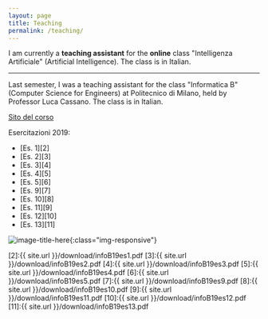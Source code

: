 ```yaml
---
layout: page
title: Teaching
permalink: /teaching/
---
```

I am currently a **teaching assistant** for the **online** class "Intelligenza Artificiale" (Artificial Intelligence). The class is in Italian.

---

Last semester, I was a teaching assistant for the class "Informatica B" (Computer Science for Engineers) at Politecnico di Milano, held by Professor Luca Cassano. The class is in Italian.

[Sito del corso][1]


Esercitazioni  2019:
* [Es. 1][2]
* [Es. 2][3]
* [Es. 3][4]
* [Es. 4][5]
* [Es. 5][6]
* [Es. 9][7]
* [Es. 10][8]
* [Es. 11][9]
* [Es. 12][10]
* [Es. 13][11]

![image-title-here](../images/poli.jpg){:class="img-responsive"}

[1]:http://cassano.faculty.polimi.it/InformaticaB.html
[2]:{{ site.url }}/download/infoB19es1.pdf
[3]:{{ site.url }}/download/infoB19es2.pdf
[4]:{{ site.url }}/download/infoB19es3.pdf
[5]:{{ site.url }}/download/infoB19es4.pdf
[6]:{{ site.url }}/download/infoB19es5.pdf
[7]:{{ site.url }}/download/infoB19es9.pdf
[8]:{{ site.url }}/download/infoB19es10.pdf
[9]:{{ site.url }}/download/infoB19es11.pdf
[10]:{{ site.url }}/download/infoB19es12.pdf
[11]:{{ site.url }}/download/infoB19es13.pdf

